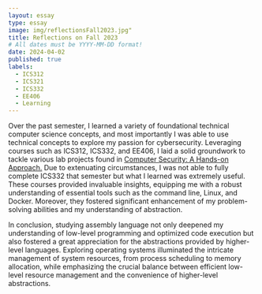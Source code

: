 ```yaml
---
layout: essay
type: essay
image: img/reflectionsFall2023.jpg"
title: Reflections on Fall 2023
# All dates must be YYYY-MM-DD format!
date: 2024-04-02
published: true
labels:
  - ICS312
  - ICS321
  - ICS332
  - EE406
  - Learning
---
```


  
  Over the past semester, I learned a variety of foundational technical computer science concepts, and most importantly I was able to use technical concepts to explore my passion for cybersecurity. Leveraging courses such as ICS312, ICS332, and EE406, I laid a solid groundwork to tackle various lab projects found in <a href="https://books.google.com/books/about/Computer_Security.html?id=DI8szwEACAAJ">Computer Security: A Hands-on Approach.</a> Due to extenuating circumstances, I was not able to fully complete ICS332 that semester but what I learned was extremely useful. These courses provided invaluable insights, equipping me with a robust understanding of essential tools such as the command line, Linux, and Docker. Moreover, they fostered significant enhancement of my problem-solving abilities and my understanding of abstraction.  
    

In conclusion, studying assembly language not only deepened my understanding of low-level programming and optimized code execution but also fostered a great appreciation for the abstractions provided by higher-level languages. Exploring operating systems illuminated the intricate management of system resources, from process scheduling to memory allocation, while emphasizing the crucial balance between efficient low-level resource management and the convenience of higher-level abstractions.

  



 
